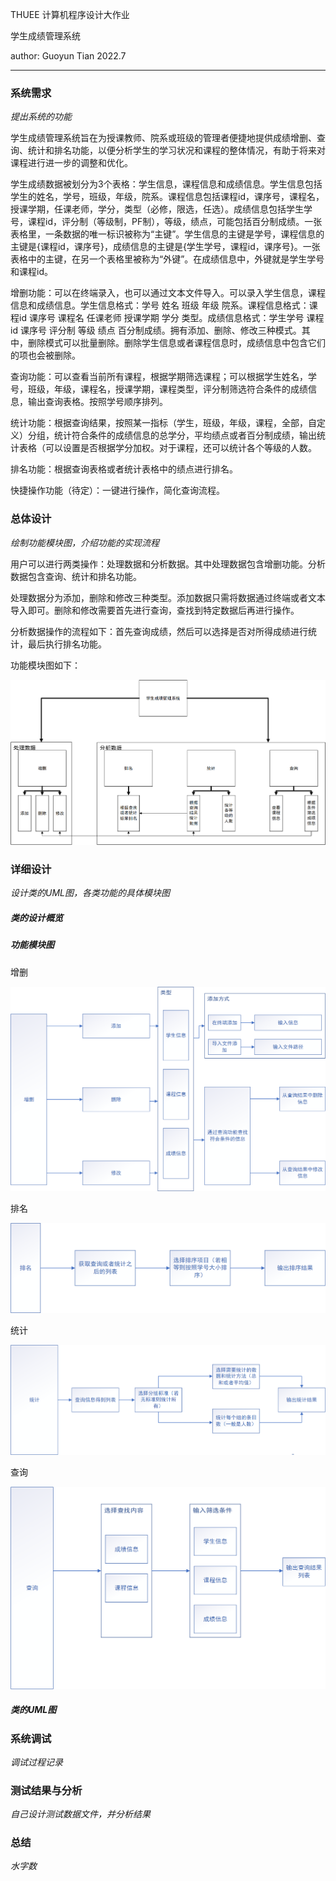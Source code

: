 THUEE 计算机程序设计大作业

学生成绩管理系统

author: Guoyun Tian	2022.7

---

### 系统需求

*提出系统的功能*

学生成绩管理系统旨在为授课教师、院系或班级的管理者便捷地提供成绩增删、查询、统计和排名功能，以便分析学生的学习状况和课程的整体情况，有助于将来对课程进行进一步的调整和优化。

学生成绩数据被划分为3个表格：学生信息，课程信息和成绩信息。学生信息包括学生的姓名，学号，班级，年级，院系。课程信息包括课程id，课序号，课程名，授课学期，任课老师，学分，类型（必修，限选，任选）。成绩信息包括学生学号，课程id，评分制（等级制，PF制），等级，绩点，可能包括百分制成绩。一张表格里，一条数据的唯一标识被称为“主键”。学生信息的主键是学号，课程信息的主键是{课程id，课序号}，成绩信息的主键是{学生学号，课程id，课序号}。一张表格中的主键，在另一个表格里被称为“外键”。在成绩信息中，外键就是学生学号和课程id。

增删功能：可以在终端录入，也可以通过文本文件导入。可以录入学生信息，课程信息和成绩信息。学生信息格式：学号	姓名	班级	年级	院系。课程信息格式：课程id	课序号	课程名	任课老师	授课学期	学分	类型。成绩信息格式：学生学号	课程id	课序号	评分制	等级	绩点	百分制成绩。拥有添加、删除、修改三种模式。其中，删除模式可以批量删除。删除学生信息或者课程信息时，成绩信息中包含它们的项也会被删除。

查询功能：可以查看当前所有课程，根据学期筛选课程；可以根据学生姓名，学号，班级，年级，课程名，授课学期，课程类型，评分制筛选符合条件的成绩信息，输出查询表格。按照学号顺序排列。

统计功能：根据查询结果，按照某一指标（学生，班级，年级，课程，全部，自定义）分组，统计符合条件的成绩信息的总学分，平均绩点或者百分制成绩，输出统计表格（可以设置是否根据学分加权。对于课程，还可以统计各个等级的人数。

排名功能：根据查询表格或者统计表格中的绩点进行排名。

快捷操作功能（待定）：一键进行操作，简化查询流程。

### 总体设计

*绘制功能模块图，介绍功能的实现流程*

用户可以进行两类操作：处理数据和分析数据。其中处理数据包含增删功能。分析数据包含查询、统计和排名功能。

处理数据分为添加，删除和修改三种类型。添加数据只需将数据通过终端或者文本导入即可。删除和修改需要首先进行查询，查找到特定数据后再进行操作。

分析数据操作的流程如下：首先查询成绩，然后可以选择是否对所得成绩进行统计，最后执行排名功能。

功能模块图如下：

![](.\visio\系统需求.png)

### 详细设计

*设计类的UML图，各类功能的具体模块图*

##### 类的设计概览

##### 功能模块图

增删

![](./visio/增删.png)

排名

![](./visio/排名.png)

统计

![](./visio/统计.png)

查询

![](./visio/查询.png)

##### 类的UML图

### 系统调试

*调试过程记录*

### 测试结果与分析

*自己设计测试数据文件，并分析结果*



### 总结

*水字数*
